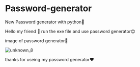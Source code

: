 # Password-generator
New Password generator with python🔑

Hello my friend 👋
run the exe file and use password generator😊

image of password generator📸

![unknown_8](https://user-images.githubusercontent.com/110986239/183984862-b11d3115-d516-48c6-9b51-1e95de962f92.png)

thanks for useing my password generator❤
